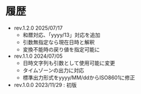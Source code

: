 # 履歴
- rev.1.2.0 2025/07/17
  - 和暦対応、「yyyy/13」対応を追加
  - 引数無指定なら現在日時と解釈
  - 変換不能時の戻り値を指定可能に
- rev.1.1.0 2024/07/05
  - 日時文字列も引数として使用可能に変更
  - タイムゾーンの出力に対応
  - 標準出力形式をyyyy/MM/ddからISO8601に修正
- rev.1.0.0 2023/11/29 : 初版